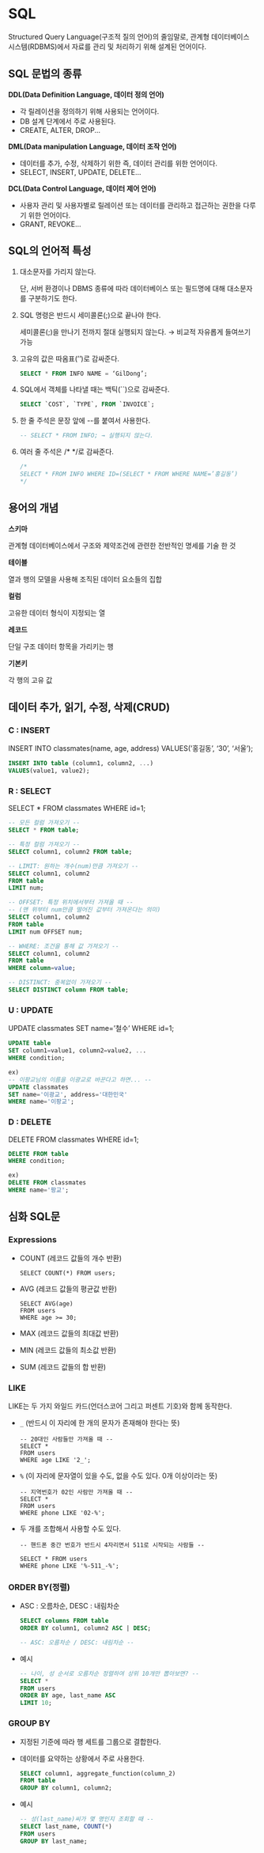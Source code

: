 # SQL

Structured Query Language(구조적 질의 언어)의 줄임말로, 관계형 데이터베이스 시스템(RDBMS)에서 자료를 관리 및 처리하기 위해 설계된 언어이다.

## SQL 문법의 종류

**DDL(Data Definition Language, 데이터 정의 언어)**

- 각 릴레이션을 정의하기 위해 사용되는 언어이다.
- DB 설계 단계에서 주로 사용된다.
- CREATE, ALTER, DROP...

**DML(Data manipulation Language, 데이터 조작 언어)**

- 데이터를 추가, 수정, 삭제하기 위한 즉, 데이터 관리를 위한 언어이다.
- SELECT, INSERT, UPDATE, DELETE...

**DCL(Data Control Language, 데이터 제어 언어)**

- 사용자 관리 및 사용자별로 릴레이션 또는 데이터를 관리하고 접근하는 권한을 다루기 위한 언어이다.
- GRANT, REVOKE...

## SQL의 언어적 특성

1. 대소문자를 가리지 않는다.

   단, 서버 환경이나 DBMS 종류에 따라 데이터베이스 또는 필드명에 대해 대소문자를 구분하기도 한다.

2. SQL 명령은 반드시 세미콜론(;)으로 끝나야 한다.

   세미콜론(;)을 만나기 전까지 절대 실행되지 않는다. → 비교적 자유롭게 들여쓰기 가능

3. 고유의 값은 따옴표(’’)로 감싸준다.

   ```sql
   SELECT * FROM INFO NAME = ‘GilDong’;
   ```

4. SQL에서 객체를 나타낼 때는 백틱(``)으로 감싸준다.

   ```sql
   SELECT `COST`, `TYPE`, FROM `INVOICE`;
   ```

5. 한 줄 주석은 문장 앞에 --를 붙여서 사용한다.

   ```sql
   -- SELECT * FROM INFO; → 실행되지 않는다.
   ```

6. 여러 줄 주석은 /* */로 감싸준다.

   ```sql
   /*
   SELECT * FROM INFO WHERE ID=(SELECT * FROM WHERE NAME=’홍길동’)
   */
   ```

## 용어의 개념

**스키마**

관계형 데이터베이스에서 구조와 제약조건에 관련한 전반적인 명세를 기술 한 것

**테이블**

열과 행의 모델을 사용해 조직된 데이터 요소들의 집합

**컬럼**

고유한 데이터 형식이 지정되는 열

**레코드**

단일 구조 데이터 항목을 가리키는 행

**기본키**

각 행의 고유 값

## 데이터 추가, 읽기, 수정, 삭제(CRUD)

### C : INSERT

INSERT INTO classmates(name, age, address) VALUES(’홍길동’, ‘30’, ‘서울’);

```sql
INSERT INTO table (column1, column2, ...)
VALUES(value1, value2);
```

### R : SELECT

SELECT * FROM classmates WHERE id=1;

```sql
-- 모든 컬럼 가져오기 --
SELECT * FROM table;

-- 특정 컬럼 가져오기 --
SELECT column1, column2 FROM table;

-- LIMIT: 원하는 개수(num)만큼 가져오기 -- 
SELECT column1, column2
FROM table
LIMIT num;

-- OFFSET: 특정 위치에서부터 가져올 때 --
-- (맨 위부터 num만큼 떨어진 값부터 가져온다는 의미)
SELECT column1, column2
FROM table
LIMIT num OFFSET num;

-- WHERE: 조건을 통해 값 가져오기 --
SELECT column1, column2
FROM table
WHERE column=value;

-- DISTINCT: 중복없이 가져오기 -- 
SELECT DISTINCT column FROM table;
```

### U : UPDATE

UPDATE classmates SET name=’철수’ WHERE id=1;

```sql
UPDATE table
SET column1=value1, column2=value2, ...
WHERE condition;

ex)
-- 이팡교님의 이름을 이광교로 바꾼다고 하면... --
UPDATE classmates
SET name='이광교', address='대한민국'
WHERE name='이팡교';
```

### D : DELETE

DELETE FROM classmates WHERE id=1;

```sql
DELETE FROM table
WHERE condition;

ex)
DELETE FROM classmates
WHERE name='팡교';
```

## 심화 SQL문

### Expressions

- COUNT (레코드 값들의 개수 반환)

  ```
  SELECT COUNT(*) FROM users;
  ```

- AVG (레코드 값들의 평균값 반환)

  ```
  SELECT AVG(age)
  FROM users
  WHERE age >= 30;
  ```

- MAX (레코드 값들의 최대값 반환)

- MIN (레코드 값들의 최소값 반환)

- SUM (레코드 값들의 합 반환)

### LIKE

LIKE는 두 가지 와일드 카드(언더스코어 그리고 퍼센트 기호)와 함께 동작한다.

- `_` (반드시 이 자리에 한 개의 문자가 존재해야 한다는 뜻)

  ```
  -- 20대인 사람들만 가져올 때 --
  SELECT *
  FROM users
  WHERE age LIKE '2_';
  ```

- `%` (이 자리에 문자열이 있을 수도, 없을 수도 있다. 0개 이상이라는 뜻)

  ```
  -- 지역번호가 02인 사람만 가져올 때 --
  SELECT *
  FROM users
  WHERE phone LIKE '02-%';
  ```

- 두 개를 조합해서 사용할 수도 있다.

  ```
  -- 핸드폰 중간 번호가 반드시 4자리면서 511로 시작되는 사람들 --
  
  SELECT * FROM users
  WHERE phone LIKE '%-511_-%';
  ```

### ORDER BY(정렬)

- ASC : 오름차순, DESC : 내림차순

  ```sql
  SELECT columns FROM table
  ORDER BY column1, column2 ASC | DESC;
  
  -- ASC: 오름차순 / DESC: 내림차순 --
  ```

- 예시

  ```sql
  -- 나이, 성 순서로 오름차순 정렬하여 상위 10개만 뽑아보면? --
  SELECT * 
  FROM users
  ORDER BY age, last_name ASC
  LIMIT 10;
  ```

### GROUP BY

- 지정된 기준에 따라 행 세트를 그룹으로 결합한다.

- 데이터를 요약하는 상황에서 주로 사용한다.

  ```sql
  SELECT column1, aggregate_function(column_2)
  FROM table
  GROUP BY column1, column2;
  ```

- 예시

  ```sql
  -- 성(last_name)씨가 몇 명인지 조회할 때 --
  SELECT last_name, COUNT(*)
  FROM users
  GROUP BY last_name;
  ```

